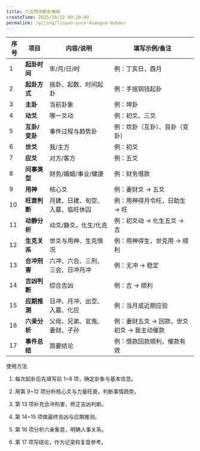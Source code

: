 ```yaml
---
title: 六爻预测断卦模板
createTime: 2025/10/22 09:29:49
permalink: /yijing/liuyao-yuce-duangua-muban/
---
```




| 序号 | 项目        | 内容/说明            | 填写示例/备注                  |
| -- | --------- | ---------------- | ------------------------ |
| 1  | **起卦时间**  | 年/月/日/时          | 例：丁亥日，酉月                 |
| 2  | **起卦方式**  | 摇卦、起数、时间起卦       | 例：手摇铜钱起卦                 |
| 3  | **主卦**    | 当前卦象             | 例：坤卦                     |
| 4  | **动爻**    | 哪一爻动             | 例：初爻、三爻                  |
| 5  | **互卦/变卦** | 事件过程与趋势卦         | 例：坎卦（互卦）、艮卦（变卦）          |
| 6  | **世爻**    | 我/主方             | 例：初爻                     |
| 7  | **应爻**    | 对方/客方            | 例：五爻                     |
| 8  | **问事类型**  | 财务/婚姻/事业/健康      | 例：财务借款                   |
| 9  | **用神**    | 核心爻              | 例：妻财爻 → 五爻               |
| 10 | **旺衰判断**  | 月建、日建、旬空、入墓、临旺休囚 | 例：用神得月令旺，日助生 → 旺         |
| 11 | **动静分析**  | 动爻/静爻，化生/化克      | 例：初爻动 → 化生五爻 → 吉         |
| 12 | **生克关系**  | 世爻与用神、生克情况       | 例：用神得生，世克用 → 顺利          |
| 13 | **合冲刑害**  | 六冲、六合、三刑、三会、日冲月冲 | 例：无冲 → 稳定                |
| 14 | **吉凶判断**  | 综合吉凶             | 例：吉 → 顺利                 |
| 15 | **应期推测**  | 日冲、月冲、出空、入墓、化应   | 例：当月或近期应验                |
| 16 | **六亲分析**  | 父母、兄弟、官鬼、妻财、子孙   | 例：妻财五爻 → 回款，世爻初爻 → 我主动催款 |
| 17 | **事件总结**  | 简要结论             | 例：借款回款顺利，催款有效            |




使用方法

1. 每次起卦后先填写前 1~8 项，确定卦象与基本信息。

2. 用第 9~12 项分析核心爻与力量旺衰，判断事情趋势。

3. 第 13 项补充合冲刑害，修正吉凶判断。

4. 第 14~15 项做最终吉凶与应期推测。

5. 第 16 项分析六亲象意，明确人事关系。

6. 第 17 项写结论，作为记录和复盘参考。